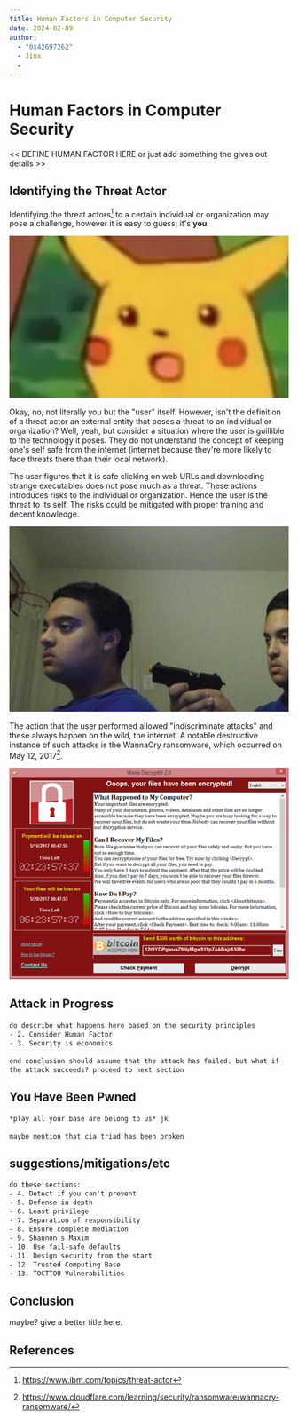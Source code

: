 ```yaml
---
title: Human Factors in Computer Security
date: 2024-02-09
author:
  - "0x42697262"
  - Jinx
  -
---
```


# Human Factors in Computer Security

<< DEFINE HUMAN FACTOR HERE or just add something the gives out details >>

## Identifying the Threat Actor

Identifying the threat actors[^1] to a certain individual or organization may pose a challenge, however it is easy to guess; it's **you**.

![pika face](./pikaface.png)

Okay, no, not literally you but the "user" itself. However, isn't the definition of a threat actor an external entity that poses a threat to an individual or organization? Well, yeah, but consider a situation where the user is guillible to the technology it poses. They do not understand the concept of keeping one's self safe from the internet (internet because they're more likely to face threats there than their local network).

The user figures that it is safe clicking on web URLs and downloading strange executables does not pose much as a threat. These actions introduces risks to the individual or organization. Hence the user is the threat to its self. The risks could be mitigated with proper training and decent knowledge.

![self sabotage](./selfsabotage.png)

The action that the user performed allowed "indiscriminate attacks" and these always happen on the wild, the internet. A notable destructive instance of such attacks is the WannaCry ransomware, which occurred on May 12, 2017[^2].

![WannaCry Ransomware](./wannacry.png)

## Attack in Progress

```
do describe what happens here based on the security principles
- 2. Consider Human Factor
- 3. Security is economics

end conclusion should assume that the attack has failed. but what if the attack succeeds? proceed to next section
```

## You Have Been Pwned

```
*play all your base are belong to us* jk

maybe mention that cia triad has been broken
```

## suggestions/mitigations/etc

```
do these sections:
- 4. Detect if you can't prevent
- 5. Defense in depth
- 6. Least privilege
- 7. Separation of responsibility
- 8. Ensure complete mediation
- 9. Shannon's Maxim
- 10. Use fail-safe defaults
- 11. Design security from the start
- 12. Trusted Computing Base
- 13. TOCTTOU Vulnerabilities
```

## Conclusion

maybe? give a better title here.

## References

[^1]: https://www.ibm.com/topics/threat-actor
[^2]: https://www.cloudflare.com/learning/security/ransomware/wannacry-ransomware/
